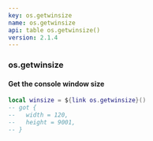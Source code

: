 ```yaml
---
key: os.getwinsize
name: os.getwinsize
api: table os.getwinsize()
version: 2.1.4
---
```


### os.getwinsize

#### Get the console window size

```lua
local winsize = ${link os.getwinsize}()
-- got {
--   width = 120,
--   height = 9001,
-- }
```
